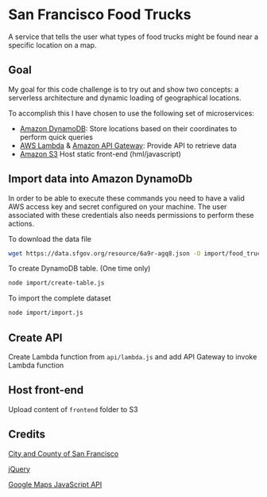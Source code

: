 # San Francisco Food Trucks

A service that tells the user what types of food trucks might be found near a specific location on a map.

## Goal

My goal for this code challenge is to try out and show two concepts: a serverless architecture and dynamic loading of geographical locations.

To accomplish this I have chosen to use the following set of microservices:
* [Amazon DynamoDB](https://aws.amazon.com/dynamodb): Store locations based on their coordinates to perform quick queries
* [AWS Lambda](https://aws.amazon.com/lambda/) & [Amazon API Gateway](https://aws.amazon.com/api-gateway/): Provide API to retrieve data
* [Amazon S3](https://aws.amazon.com/s3/) Host static front-end (hml/javascript)

## Import data into Amazon DynamoDb

In order to be able to execute these commands you need to have a valid AWS access key and secret configured on your machine.
The user associated with these credentials also needs permissions to perform these actions.

To download the data file
```bash
wget https://data.sfgov.org/resource/6a9r-agq8.json -O import/food_trucks.json
```

To create DynamoDB table. (One time only)
```bash
node import/create-table.js
```

To import the complete dataset
```bash
node import/import.js
```

## Create API

Create Lambda function from `api/lambda.js` and add API Gateway to invoke Lambda function

## Host front-end

Upload content of `frontend` folder to S3

## Credits

[City and County of San Francisco](https://data.sfgov.org/Economy-and-Community/Mobile-Food-Facility-Permit/rqzj-sfat)

[jQuery](https://jquery.com/)

[Google Maps JavaScript API](https://developers.google.com/maps/documentation/javascript/)


